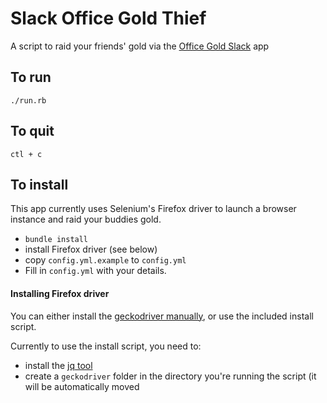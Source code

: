 # Slack Office Gold Thief

A script to raid your friends' gold via the [Office Gold Slack](http://officegold.fruktorum.com/office_gold) app

## To run

`./run.rb`

## To quit

`ctl + c`

## To install

This app currently uses Selenium's Firefox driver to launch a browser instance and raid your buddies gold.

- `bundle install`
- install Firefox driver (see below)
- copy `config.yml.example` to `config.yml`
- Fill in `config.yml` with your details.

#### Installing Firefox driver

You can either install the [geckodriver manually](https://github.com/mozilla/geckodriver/releases), or use the included install script.

Currently to use the install script, you need to:

- install the [jq tool](https://stedolan.github.io/jq/)
- create a `geckodriver` folder in the directory you're running the script (it will be automatically moved
